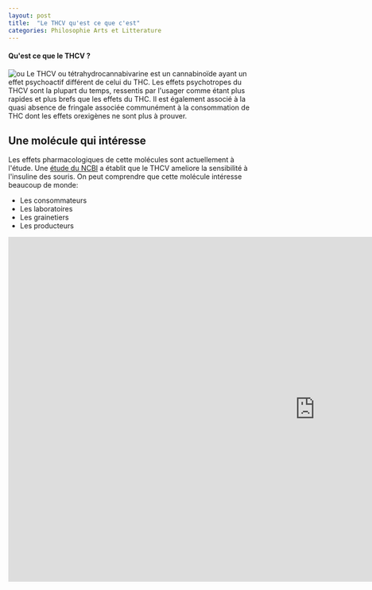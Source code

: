 ```yaml
---
layout: post
title:  "Le THCV qu'est ce que c'est"
categories: Philosophie Arts et Litterature
---
```


#### Qu'est ce que le THCV ?
![ou](https://upload.wikimedia.org/wikipedia/commons/3/3b/Thcv.svg)
Le THCV ou tétrahydrocannabivarine est un cannabinoïde ayant un effet psychoactif différent de celui du THC. Les effets psychotropes du THCV sont la plupart du temps,
ressentis par l'usager comme étant plus rapides et plus brefs que les effets du THC. Il est également associé à la quasi absence de fringale associée communément à la consommation de THC dont les effets orexigènes ne sont plus à prouver.

## Une molécule qui intéresse

Les effets pharmacologiques de cette molécules sont actuellement à l'étude. Une [étude du NCBI](https://www.ncbi.nlm.nih.gov/pmc/articles/PMC3671751/) a établit que le THCV ameliore la sensibilité à l'insuline des souris. 
On peut comprendre que cette molécule intéresse beaucoup de monde:

* Les consommateurs
* Les laboratoires
* Les grainetiers
* Les producteurs

<iframe width="1234" height="694" src="https://www.youtube.com/embed/eOtZWKUnxkQ" frameborder="0" allow="accelerometer; autoplay; encrypted-media; gyroscope; picture-in-picture" allowfullscreen></iframe>
